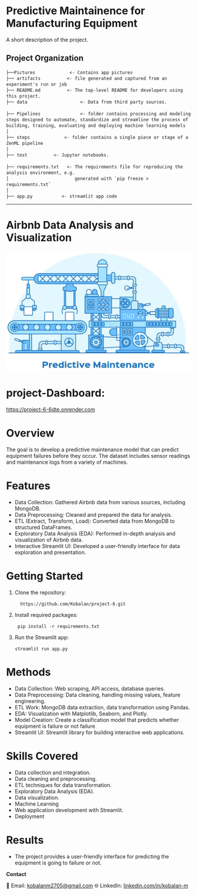 Predictive Maintainence for Manufacturing Equipment
==============================

A short description of the project.

Project Organization
------------

    ├──Pictures             <- Contains app pictures   
    ├── artifacts          <- file generated and captured from an experiment's run or job
    ├── README.md          <- The top-level README for developers using this project.
    ├── data                    <- Data from third party sources.
    
    ├── Pipelines               <- folder contains processing and modeling steps designed to automate, standardize and streamline the process of building, training, evaluating and deploying machine learning models
    │
    ├── steps             <- folder contains a single piece or stage of a ZenML pipeline
    │
    ├── test          <- Jupyter notebooks. 
  
    ├── requirements.txt   <- The requirements file for reproducing the analysis environment, e.g.
    │                         generated with `pip freeze > requirements.txt`
    │
    ├── app.py           <- streamlit app code

--------

# Airbnb Data Analysis and Visualization


 ![image](Pictures\maintainence.jpg)

# project-Dashboard:
  https://project-6-6dte.onrender.com
# Overview
   The goal is to develop a predictive maintenance model that can predict equipment failures before they occur. The dataset includes sensor readings and maintenance logs from a variety of machines.

# Features
- Data Collection: Gathered Airbnb data from various sources, including MongoDB.
- Data Preprocessing: Cleaned and prepared the data for analysis. 
- ETL (Extract, Transform, Load): Converted data from MongoDB to structured DataFrames.
- Exploratory Data Analysis (EDA): Performed in-depth analysis and visualization of Airbnb data.
- Interactive Streamlit UI: Developed a user-friendly interface for data exploration and presentation.

# Getting Started

1. Clone the repository:
   
         https://github.com/Kobalan/project-6.git

2. Install required packages:
   
        pip install -r requirements.txt

3. Run the Streamlit app:

       streamlit run app.py


# Methods
- Data Collection: Web scraping, API access, database queries.
- Data Preprocessing: Data cleaning, handling missing values, feature engineering.
- ETL Work: MongoDB data extraction, data transformation using Pandas.
- EDA: Visualization with Matplotlib, Seaborn, and Plotly.
- Model Creation: Create a classification model that predicts whether equipment is failure or not failure
- Streamlit UI: Streamlit library for building interactive web applications.

# Skills Covered
- Data collection and integration.
- Data cleaning and preprocessing.
- ETL techniques for data transformation.
- Exploratory Data Analysis (EDA).
- Data visualization.
- Machine Learning
- Web application development with Streamlit.
- Deployment



# Results
- The project provides a user-friendly interface for predicting the equipment is going to failure or not.

**Contact**

📧 Email: kobalanm2705@gmail.com 
🌐 LinkedIn: [linkedin.com/in/kobalan-m](https://www.linkedin.com/in/kobalan-m-106267227/)

